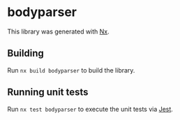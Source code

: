# bodyparser

This library was generated with [Nx](https://nx.dev).

## Building

Run `nx build bodyparser` to build the library.

## Running unit tests

Run `nx test bodyparser` to execute the unit tests via [Jest](https://jestjs.io).
